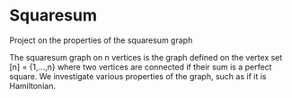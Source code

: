 # Squaresum
Project on the properties of the squaresum graph

The squaresum graph on n vertices is the graph defined on the vertex set [n] = {1,...,n} where two vertices are connected if their sum is a perfect square.
We investigate various properties of the graph, such as if it is Hamiltonian.
